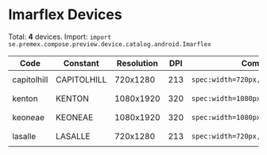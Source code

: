 # Imarflex Devices

Total: **4** devices. Import: `import se.premex.compose.preview.device.catalog.android.Imarflex`

| Code | Constant | Resolution | DPI | Compose Spec | Preview Usage |
|------|----------|------------|-----|-------------|---------------|
| capitolhill | CAPITOLHILL | 720x1280 | 213 | `spec:width=720px,height=1280px,dpi=213` | `@Preview(device = Imarflex.CAPITOLHILL)` |
| kenton | KENTON | 1080x1920 | 320 | `spec:width=1080px,height=1920px,dpi=320` | `@Preview(device = Imarflex.KENTON)` |
| keoneae | KEONEAE | 1080x1920 | 320 | `spec:width=1080px,height=1920px,dpi=320` | `@Preview(device = Imarflex.KEONEAE)` |
| lasalle | LASALLE | 720x1280 | 213 | `spec:width=720px,height=1280px,dpi=213` | `@Preview(device = Imarflex.LASALLE)` |

<!-- Generated automatically. Do not edit manually. -->
